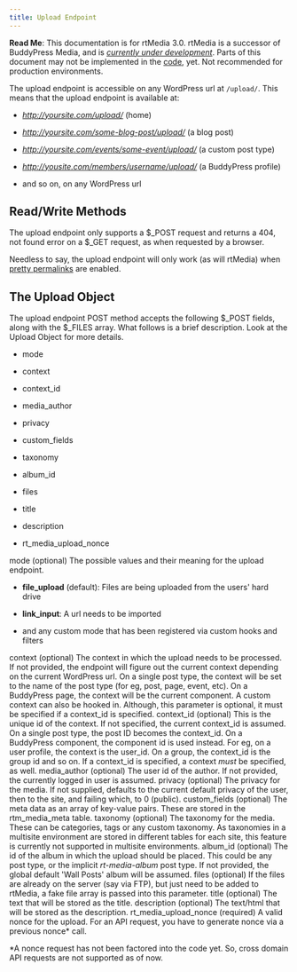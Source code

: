 ```yaml
---
title: Upload Endpoint
---
```


**Read Me**: This documentation is for rtMedia 3.0. rtMedia is a successor of BuddyPress Media, and is [_currently under development_](https://rtcamp.com/news/getting-ready-for-rtmedia/). Parts of this document may not be implemented in the [code](https://github.com/rtCamp/buddypress-media/tree/rtmedia), yet. Not recommended for production environments.


The upload endpoint is accessible on any WordPress url at `/upload/`. This means that the upload endpoint is available at:
	
  * _http://yoursite.com/upload/_ (home)

	
  * _http://yoursite.com/some-blog-post/upload/_ (a blog post)

	
  * _http://yoursite.com/events/some-event/upload/_ (a custom post type)

	
  * _http://yousite.com/members/username/upload/_ (a BuddyPress profile)

	
  * and so on, on any WordPress url


## Read/Write Methods


The upload endpoint only supports a $_POST request and returns a 404, not found error on a $_GET request, as when requested by a browser.


Needless to say, the upload endpoint will only work (as will rtMedia) when [pretty permalinks](http://codex.wordpress.org/Using_Permalinks) are enabled.


## The Upload Object


The upload endpoint POST method accepts the following $_POST fields, along with the $_FILES array. What follows is a brief description. Look at the Upload Object for more details.


  * mode

	
  * context

	
  * context_id

	
  * media_author

	
  * privacy

	
  * custom_fields

	
  * taxonomy

	
  * album_id

	
  * files

	
  * title

	
  * description

	
  * rt_media_upload_nonce


mode (optional)
    The possible values and their meaning for the upload endpoint.


  * **file_upload** (default): Files are being uploaded from the users' hard drive

	
  * **link_input**: A url needs to be imported

	
  * and any custom mode that has been registered via custom hooks and filters



context (optional)
    The context in which the upload needs to be processed. If not provided, the endpoint will figure out the current context depending on the current WordPress url. On a single post type, the context will be set to the name of the post type (for eg, post, page, event, etc). On a BuddyPress page, the context will be the current component. A custom context can also be hooked in. Although, this parameter is optional, it must be specified if a context_id is specified.
context_id (optional)
    This is the unique id of the context. If not specified, the current context_id is assumed. On a single post type, the post ID becomes the context_id. On a BuddyPress component, the component id is used instead. For eg, on a user profile, the context is the user_id. On a group, the context_id is the group id and so on. If a context_id is specified, a context _must_ be specified, as well.
media_author (optional)
    The user id of the author. If not provided, the currently logged in user is assumed.
privacy (optional)
    The privacy for the media. If not supplied, defaults to the current default privacy of the user, then to the site, and failing which, to 0 (public).
custom_fields (optional)
    The meta data as an array of key-value pairs. These are stored in the rtm_media_meta table.
taxonomy (optional)
    The taxonomy for the media. These can be categories, tags or any custom taxonomy. As taxonomies in a multisite environment are stored in different tables for each site, this feature is currently not supported in multisite environments.
album_id (optional)
    The id of the album in which the upload should be placed. This could be any post type, or the implicit _rt-media-album_ post type. If not provided, the global default 'Wall Posts' album will be assumed.
files (optional)
    If the files are already on the server (say via FTP), but just need to be added to rtMedia, a fake file array is passed into this parameter.
title (optional)
    The text that will be stored as the title.
description (optional)
    The text/html that will be stored as the description.
rt_media_upload_nonce (required)
    A valid nonce for the upload. For an API request, you have to generate nonce via a previous nonce* call.



*A nonce request has not been factored into the code yet. So, cross domain API requests are not supported as of now.
